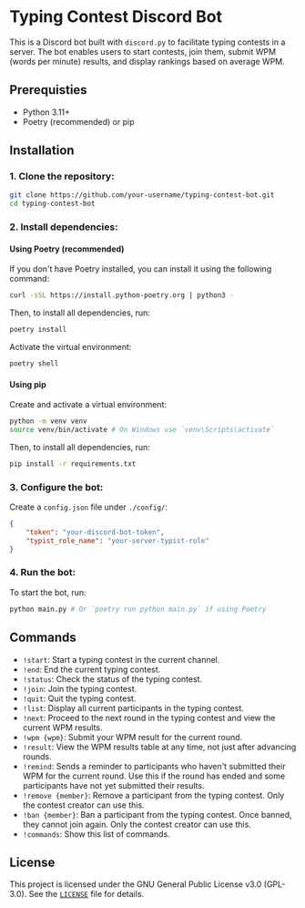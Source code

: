 # Typing Contest Discord Bot

This is a Discord bot built with `discord.py` to facilitate typing contests in a server. The bot enables users to start contests, join them, submit WPM (words per minute) results, and display rankings based on average WPM.


## Prerequisties

- Python 3.11+
- Poetry (recommended) or pip

## Installation


### 1. Clone the repository:

```sh
git clone https://github.com/your-username/typing-contest-bot.git
cd typing-contest-bot
```

### 2. Install dependencies:

#### Using Poetry (recommended)

If you don't have Poetry installed, you can install it using the following command:

```sh
curl -sSL https://install.python-poetry.org | python3 -
```

Then, to install all dependencies, run:

```sh
poetry install
```

Activate the virtual environment:

```sh
poetry shell
```

#### Using pip

Create and activate a virtual environment:

```sh
python -m venv venv
source venv/bin/activate # On Windows use `venv\Scripts\activate`
```

Then, to install all dependencies, run:

```sh
pip install -r requirements.txt
```

### 3. Configure the bot:

Create a `config.json` file under `./config/`:

```json
{
    "token": "your-discord-bot-token",
    "typist_role_name": "your-server-typist-role"
}
```

### 4. Run the bot:

To start the bot, run:

```sh
python main.py # Or `poetry run python main.py` if using Poetry
```

## Commands

- `!start`: Start a typing contest in the current channel.
- `!end`: End the current typing contest.
- `!status`: Check the status of the typing contest.
- `!join`: Join the typing contest.
- `!quit`: Quit the typing contest.
- `!list`: Display all current participants in the typing contest.
- `!next`: Proceed to the next round in the typing contest and view the current WPM results.
- `!wpm {wpm}`: Submit your WPM result for the current round.
- `!result`: View the WPM results table at any time, not just after advancing rounds.
- `!remind`: Sends a reminder to participants who haven't submitted their WPM for the current round. Use this if the round has ended and some participants have not yet submitted their results.
- `!remove {member}`: Remove a participant from the typing contest. Only the contest creator can use this.
- `!ban {member}`: Ban a participant from the typing contest. Once banned, they cannot join again. Only the contest creator can use this.
- `!commands`: Show this list of commands.

## License

This project is licensed under the GNU General Public License v3.0 (GPL-3.0). See the [`LICENSE`](./LICENSE) file for details.
